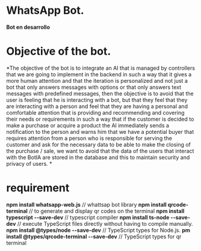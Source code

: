 # WhatsApp Bot.
**Bot en desarrollo**
# Objective of the bot.
*The objective of the bot is to integrate an AI that is managed by controllers that we are going to implement in the backend in such a way that it gives a more human attention and that the iteration is personalized and not just a bot that only answers messages with options or that only answers text messages with predefined messages, then the objective is to avoid that the user is feeling that he is interacting with a bot, but that they feel that they are interacting with a person and feel that they are having a personal and comfortable attention that is providing and recommending and covering their needs or requirements in such a way that if the customer is decided to make a purchase or acquire a product the AI immediately sends a notification to the person and warns him that we have a potential buyer that requires attention from a person who is responsible for serving the customer and ask for the necessary data to be able to make the closing of the purchase / sale, we want to avoid that the data of the users that interact with the BotIA are stored in the database and this to maintain security and privacy of users. *
# requirement
**npm install whatsapp-web.js** // whattsap bot library
**npm install qrcode-terminal** // to generate and display qr codes on the terminal
**npm install typescript --save-dev** // typescript compiler
**npm install ts-node --save-dev** // execute TypeScript files directly without having to compile manually.
**npm install @types/node --save-dev** // TypeScript types for Node.js.
**pm install @types/qrcode-terminal --save-dev** // TypeScript types for qr terminal

